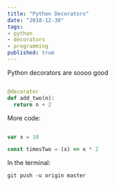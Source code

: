 ```yaml
---
title: "Python Decorators"
date: "2018-12-30"
tags:
- python
- decorators
- programming
published: true
---
```


Python decorators are soooo good

``` python

@decorator
def add_two(n):
  return n + 2

```

More code:

``` javascript

var x = 10

const timesTwo = (x) => x * 2

```

In the terminal:

``` shell
git push -u origin master
```
